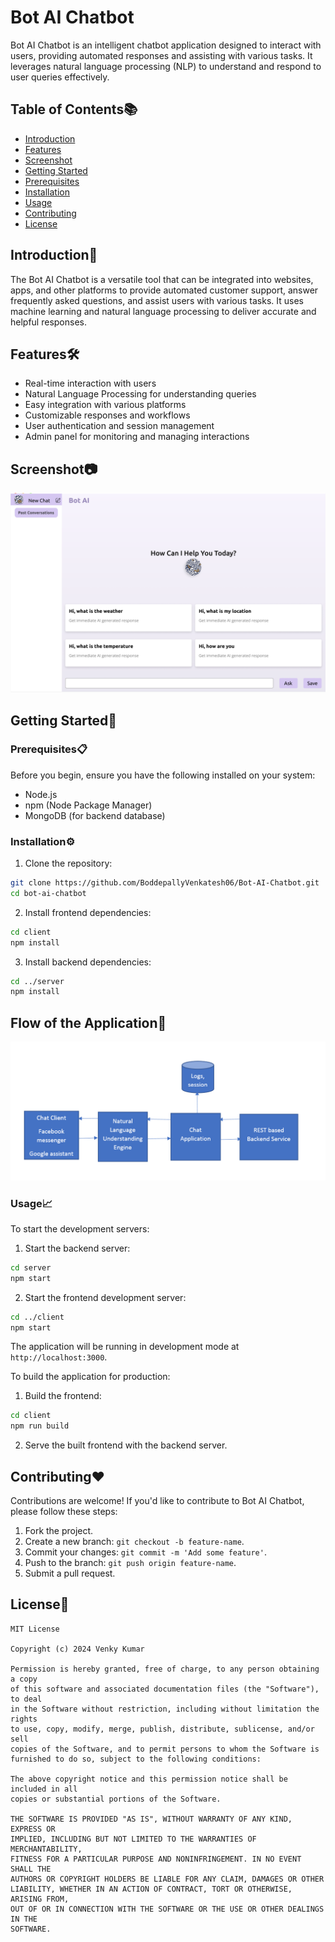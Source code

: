 # Bot AI Chatbot

Bot AI Chatbot is an intelligent chatbot application designed to interact with users, providing automated responses and assisting with various tasks. It leverages natural language processing (NLP) to understand and respond to user queries effectively.

## Table of Contents📚

- [Introduction](#introduction)
- [Features](#features)
- [Screenshot](#screenshot)
- [Getting Started](#getting-started)
- [Prerequisites](#prerequisites)
- [Installation](#installation)
- [Usage](#usage)
- [Contributing](#contributing)
- [License](#license)

## Introduction🚀

The Bot AI Chatbot is a versatile tool that can be integrated into websites, apps, and other platforms to provide automated customer support, answer frequently asked questions, and assist users with various tasks. It uses machine learning and natural language processing to deliver accurate and helpful responses.

## Features🛠️

- Real-time interaction with users
- Natural Language Processing for understanding queries
- Easy integration with various platforms
- Customizable responses and workflows
- User authentication and session management
- Admin panel for monitoring and managing interactions

## Screenshot📷

![Bot AI Chatbot](https://github.com/BoddepallyVenkatesh06/Bot-AI-Chatbot/blob/main/Screenshot_Bot_AI.png)

## Getting Started🎯

### Prerequisites📋

Before you begin, ensure you have the following installed on your system:
- Node.js
- npm (Node Package Manager)
- MongoDB (for backend database)

### Installation⚙️

1. Clone the repository:

```bash
git clone https://github.com/BoddepallyVenkatesh06/Bot-AI-Chatbot.git
cd bot-ai-chatbot
```

2. Install frontend dependencies:

```bash
cd client
npm install
```

3. Install backend dependencies:

```bash
cd ../server
npm install
```

## Flow of the Application🔧

![FlowChart](https://raw.githubusercontent.com/BoddepallyVenkatesh06/Bot-AI-Chatbot/main/Flowchart.webp)

### Usage📈

To start the development servers:

1. Start the backend server:

```bash
cd server
npm start
```

2. Start the frontend development server:

```bash
cd ../client
npm start
```

The application will be running in development mode at `http://localhost:3000`.

To build the application for production:

1. Build the frontend:

```bash
cd client
npm run build
```

2. Serve the built frontend with the backend server.

## Contributing❤️

Contributions are welcome! If you'd like to contribute to Bot AI Chatbot, please follow these steps:

1. Fork the project.
2. Create a new branch: `git checkout -b feature-name`.
3. Commit your changes: `git commit -m 'Add some feature'`.
4. Push to the branch: `git push origin feature-name`.
5. Submit a pull request.

## License📝

```
MIT License

Copyright (c) 2024 Venky Kumar

Permission is hereby granted, free of charge, to any person obtaining a copy
of this software and associated documentation files (the "Software"), to deal
in the Software without restriction, including without limitation the rights
to use, copy, modify, merge, publish, distribute, sublicense, and/or sell
copies of the Software, and to permit persons to whom the Software is
furnished to do so, subject to the following conditions:

The above copyright notice and this permission notice shall be included in all
copies or substantial portions of the Software.

THE SOFTWARE IS PROVIDED "AS IS", WITHOUT WARRANTY OF ANY KIND, EXPRESS OR
IMPLIED, INCLUDING BUT NOT LIMITED TO THE WARRANTIES OF MERCHANTABILITY,
FITNESS FOR A PARTICULAR PURPOSE AND NONINFRINGEMENT. IN NO EVENT SHALL THE
AUTHORS OR COPYRIGHT HOLDERS BE LIABLE FOR ANY CLAIM, DAMAGES OR OTHER
LIABILITY, WHETHER IN AN ACTION OF CONTRACT, TORT OR OTHERWISE, ARISING FROM,
OUT OF OR IN CONNECTION WITH THE SOFTWARE OR THE USE OR OTHER DEALINGS IN THE
SOFTWARE.

```
